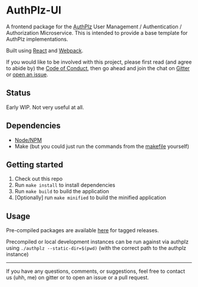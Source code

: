 # AuthPlz-UI

A frontend package for the [AuthPlz](https://github.com/ryankurte/authplz) User Management / Authentication / Authorization Microservice. This is intended to provide a base template for AuthPlz implementations.

Built using [React](https://facebook.github.io/react/) and [Webpack](https://webpack.github.io/).

If you would like to be involved with this project, please first read (and agree to abide by) the [Code of Conduct](https://github.com/ryankurte/authplz-ui/blob/master/CONDUCT.md), then go ahead and join the chat on [Gitter](https://gitter.im/authplz/Lobby) or [open an issue](https://github.com/ryankurte/authplz-ui/issues/new).

## Status

Early WIP. Not very useful at all.

## Dependencies

- [Node/NPM](https://nodejs.org/en/)
- Make (but you could just run the commands from the [makefile](makefile) yourself)

## Getting started

1. Check out this repo
2. Run `make install` to install dependencies
3. Run `make build` to build the application
4. [Optionally] run `make minified` to build the minified application

## Usage

Pre-compiled packages are available [here](https://github.com/ryankurte/authplz-ui/releases) for tagged releases.

Precompiled or local development instances can be run against via authplz using `./authplz --static-dir=$(pwd)` (with the correct path to the authplz instance)


------

If you have any questions, comments, or suggestions, feel free to contact us (uhh, me) on gitter or to open an issue or a pull request.
